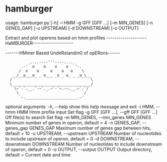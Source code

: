 # hamburger

usage: hamburger.py [-h] -i HMM -g GFF [GFF ...] [-m MIN_GENES] [-n GENES_GAP]
                    [-u UPSTREAM] [-d DOWNSTREAM] [-o OUTPUT]

Extract and plot operons based on hmm profiles
--------------------HaMBURGER--------------------

-------HMmer Based UndeRstandinG of opERons------

              _....----'''----...._
           .-'  o    o    o    o   '-.
          /  o    o     o    o   o    \  	
       __/__o___o_ _ o___ _o _ o_ _ _o_\__
      /                                   \ 	
      \___________________________________/
        \~`-`.__.`-~`._.~`-`~.-~.__.~`-`/
         \                             /
          `-._______________________.-'

optional arguments:
  -h, --help            show this help message and exit
  -i HMM, --hmm HMM     Hmm profile input <required> Set flag
  -g GFF [GFF ...], --gff GFF [GFF ...]
                        Gff file(s) to search <required> Set flag
  -m MIN_GENES, --min_genes MIN_GENES
                        Minimum number of genes in operon, default = 4
  -n GENES_GAP, --genes_gap GENES_GAP
                        Maximum number of genes gap between hits, default = 10
  -u UPSTREAM, --upstream UPSTREAM
                        Number of nucleotides to include upstream of operon,
                        default = 0
  -d DOWNSTREAM, --downstream DOWNSTREAM
                        Number of nucleotides to include downstream of operon,
                        default = 0
  -o OUTPUT, --output OUTPUT
                        Output directory, default = Current date and time

